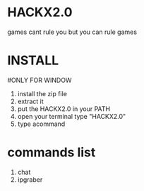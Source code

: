 # HACKX2.0
games cant rule you but you can rule games




# INSTALL
#ONLY FOR WINDOW
1. install the zip file
2. extract it
3. put the HACKX2.0 in your PATH
4. open your terminal type "HACKX2.0"
5. type acommand

# commands list
1. chat
2. ipgraber
